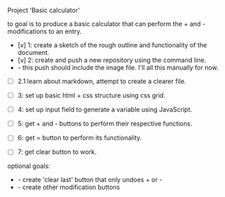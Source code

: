 Project 'Basic calculator'

to goal is to produce a basic calculator that can perform the \+ and \-  modifications to an entry.

* [v] 1: create a sketch of the rough outline and functionality of the document.
* [v] 2: create and push a new repository using the command line.
* \- this push should include the image file. I'll all this manually for now.
* [ ] 2.1 learn about markdown, attempt to create a clearer file.
* [ ] 3: set up basic html \+ css structure using css grid.
* [ ] 4: set up input field to generate a variable using JavaScript.
* [ ] 5: get \+ and \- buttons to perform their respective functions.
* [ ] 6: get = button to perform its functionality.
* [ ] 7: get clear button to work.


optional goals:

* \- create 'clear last' button that only undoes \+ or \-
* \- create other modification buttons
